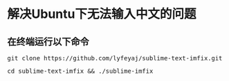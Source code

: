 <h1>解决Ubuntu下无法输入中文的问题</h1>
<h2>在终端运行以下命令</h1>
<p><pre>git clone https://github.com/lyfeyaj/sublime-text-imfix.git</pre></p>
<p><pre>cd sublime-text-imfix && ./sublime-imfix</pre></p>
